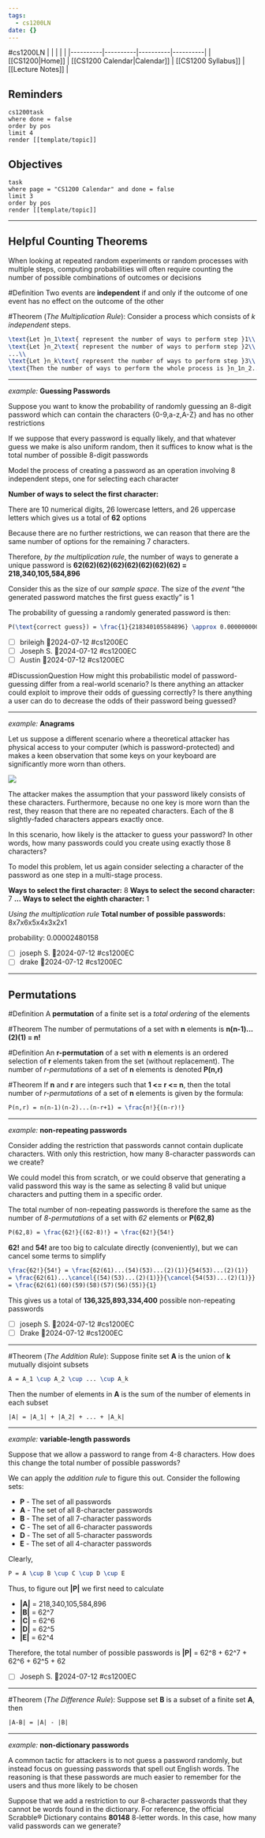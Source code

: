 ```yaml
---
tags:
  - cs1200LN
date: {}
---
```

#cs1200LN
|  |  |  |  |
|----------|----------|----------|----------|
| [[CS1200|Home]] | [[CS1200 Calendar|Calendar]] | [[CS1200 Syllabus]] | [[Lecture Notes]] |


## Reminders

```query
cs1200task
where done = false
order by pos
limit 4
render [[template/topic]]
```

## Objectives

```query
task
where page = "CS1200 Calendar" and done = false
limit 3
order by pos
render [[template/topic]]
```
---

## Helpful Counting Theorems

When looking at repeated random experiments or random processes with multiple steps, computing probabilities will often require counting the number of possible combinations of outcomes or decisions

#Definition Two events are **independent** if and only if the outcome of one event has no effect on the outcome of the other

#Theorem (_The Multiplication Rule_): Consider a process which consists of _k_ _independent_ steps.
```latex
\text{Let }n_1\text{ represent the number of ways to perform step }1\\
\text{Let }n_2\text{ represent the number of ways to perform step }2\\
...\\
\text{Let }n_k\text{ represent the number of ways to perform step }3\\
\text{Then the number of ways to perform the whole process is }n_1n_2...n_k
```

---
_example:_ **Guessing Passwords**

Suppose you want to know the probability of randomly guessing an 8-digit password which can contain the characters {0-9,a-z,A-Z} and has no other restrictions

If we suppose that every password is equally likely, and that whatever guess we make is also uniform random, then it suffices to know what is the total number of possible 8-digit passwords

Model the process of creating a password as an operation involving 8 independent steps, one for selecting each character

**Number of ways to select the first character:**

  There are 10 numerical digits, 26 lowercase letters, and 26 uppercase letters which gives us a total of **62** options

Because there are no further restrictions, we can reason that there are the same number of options for the remaining 7 characters.

Therefore, _by the multiplication rule_, the number of ways to generate a unique password is 
  **62(62)(62)(62)(62)(62)(62)(62) = 218,340,105,584,896**

Consider this as the size of our _sample space_. The size of the _event_ “the generated password matches the first guess exactly” is 1

The probability of guessing a randomly generated password is then:
```latex
P(\text{correct guess}) = \frac{1}{218340105584896} \approx 0.00000000000000458
```

* [ ] brileigh  📅2024-07-12 #cs1200EC
* [ ] Joseph S.  📅2024-07-12 #cs1200EC
* [ ] Austin  📅2024-07-12 #cs1200EC

#DiscussionQuestion How might this probabilistic model of password-guessing differ from a real-world scenario? Is there anything an attacker could exploit to improve their odds of guessing correctly? Is there anything a user can do to decrease the odds of their password being guessed?

---
_example:_ **Anagrams**

Let us suppose a different scenario where a theoretical attacker has physical access to your computer (which is password-protected) and makes a keen observation that some keys on your keyboard are significantly more worn than others.

![](../img/worn-keyboard.jpg)

The attacker makes the assumption that your password likely consists of these characters. Furthermore, because no one key is more worn than the rest, they reason that there are no repeated characters. Each of the 8 slightly-faded characters appears exactly once.

In this scenario, how likely is the attacker to guess your password? In other words, how many passwords could you create using exactly those 8 characters?

To model this problem, let us again consider selecting a character of the password as one step in a multi-stage process.

**Ways to select the first character:** 8
**Ways to select the second character:** 7
**...**
**Ways to select the eighth character:** 1

_Using the multiplication rule_
**Total number of possible passwords:** 8x7x6x5x4x3x2x1

probability: 0.00002480158

* [ ] joseph S.  📅2024-07-12 #cs1200EC
* [ ] drake  📅2024-07-12 #cs1200EC

---

## Permutations

#Definition A **permutation** of a finite set is a _total ordering_ of the elements

#Theorem The number of permutations of a set with **n** elements is **n(n-1)...(2)(1) = n!**

#Definition An **r-permutation** of a set with **n** elements is an ordered selection of **r** elements taken from the set (without replacement). The number of _r-permutations_ of a set of **n** elements is denoted **P(n,r)**

#Theorem If **n** and **r** are integers such that **1 <= r <= n**, then the total number of _r-permutations_ of a set of **n** elements is given by the formula:
```latex
P(n,r) = n(n-1)(n-2)...(n-r+1) = \frac{n!}{(n-r)!}
```

---
_example:_ **non-repeating passwords**

Consider adding the restriction that passwords cannot contain duplicate characters. With only this restriction, how many 8-character passwords can we create?

We could model this from scratch, or we could observe that generating a valid password this way is the same as selecting 8 valid but unique characters and putting them in a specific order.

The total number of non-repeating passwords is therefore the same as the number of _8-permutations_ of a set with _62_ elements or **P(62,8)**
```latex
P(62,8) = \frac{62!}{(62-8)!} = \frac{62!}{54!}
```

**62!** and **54!** are too big to calculate directly (conveniently), but we can cancel some terms to simplify
```latex
\frac{62!}{54!} = \frac{62(61)...(54)(53)...(2)(1)}{54(53)...(2)(1)}
= \frac{62(61)...\cancel{(54)(53)...(2)(1)}}{\cancel{54(53)...(2)(1)}}
= \frac{62(61)(60)(59)(58)(57)(56)(55)}{1}
```
This gives us a total of **136,325,893,334,400** possible non-repeating passwords

* [ ] joseph S.  📅2024-07-12 #cs1200EC
* [ ] Drake  📅2024-07-12 #cs1200EC

---

#Theorem (_The Addition Rule_): Suppose finite set **A** is the union of **k** mutually disjoint subsets
```latex
A = A_1 \cup A_2 \cup ... \cup A_k
```
Then the number of elements in **A** is the sum of the number of elements in each subset
```latex
|A| = |A_1| + |A_2| + ... + |A_k|
```

---
_example:_ **variable-length passwords**

Suppose that we allow a password to range from 4-8 characters. How does this change the total number of possible passwords?

We can apply the _addition rule_ to figure this out. Consider the following sets:
* **P** - The set of all passwords
* **A** - The set of all 8-character passwords
* **B** - The set of all 7-character passwords
* **C** - The set of all 6-character passwords
* **D** - The set of all 5-character passwords
* **E** - The set of all 4-character passwords 

Clearly,
```latex
P = A \cup B \cup C \cup D \cup E
```
Thus, to figure out **|P|** we first need to calculate

* **|A|** = 218,340,105,584,896
* **|B|** = 62^7
* **|C|** = 62^6
* **|D|** = 62^5
* **|E|** = 62^4

Therefore, the total number of possible passwords is 
**|P|** = 62^8 + 62^7 + 62^6 + 62^5 + 62

* [ ] Joseph S. 📅2024-07-12 #cs1200EC

---

#Theorem (_The Difference Rule_): Suppose set **B** is a subset of a finite set **A**, then
```latex
|A-B| = |A| - |B|
```

---
_example:_ **non-dictionary passwords**

A common tactic for attackers is to not guess a password randomly, but instead focus on guessing passwords that spell out English words. The reasoning is that these passwords are much easier to remember for the users and thus more likely to be chosen

Suppose that we add a restriction to our 8-character passwords that they cannot be words found in the dictionary. For reference, the official Scrabble® Dictionary contains **80148** 8-letter words. In this case, how many valid passwords can we generate?
